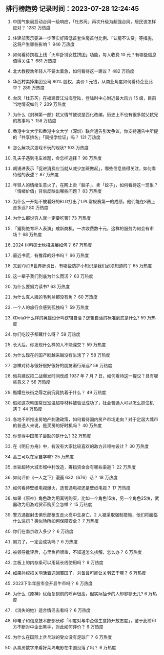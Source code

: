 
## 排行榜趋势 记录时间：2023-07-28 12:24:45
  
  1. 中国气象局启动台风一级响应，「杜苏芮」再次升级为超强台风，居民该怎样应对？ 1282 万热度
    
  2. 住建部表示要进一步落实好降低首套住房首付比例、「认房不认贷」等措施，这将产生哪些影响？ 946 万热度
    
  3. 如何看待携程上线「火车卧铺女性拼团」功能，每人收费 10 元？有哪些信息值得关注？ 681 万热度
    
  4. 北大教授劝年轻人不要太着急，如何看待这一建议？ 482 万热度
    
  5. 华西村卖掉集团公司 80% 股权，卖价 1 元钱，从商业角度如何看待企业此举？ 289 万热度
    
  6. 台风「杜苏芮」在福建晋江沿海登陆，登陆时中心附近最大风力 15 级，目前当地情况如何？ 209 万热度
    
  7. 为什么《封神第一部》弑父情节被说是西化改编，历史上不也有很多弑父弑兄的故事吗？ 158 万热度
    
  8. 香港中文大学和香港中文大学（深圳）联合通告引发争议，你支持通告中所提的「共享排名」「同授学位证」吗？ 131 万热度
    
  9. 怎么解决买游戏不玩的现状? 103 万热度
    
  10. 孔夫子遇到电车难题，会怎样选择？ 98 万热度
    
  11. 胡锡进表示「促进消费应当就从减少加班做起」，哪些信息值得关注，如何看待他的表述？ 87 万热度
    
  12. 年轻人的情绪生意火了，在网上卖「脑子」、卖「蚊子」，如何看待这一现象？「情绪价值」背后反映出哪些问题？ 83 万热度
    
  13. 为什么一开始不被看好的BLG打出了LPL常规赛第一的成绩，他们能在S赛上走多远? 80 万热度
    
  14. 为什么都说穷人就一定要吃苦? 73 万热度
    
  15. 「猫狗绝育坏人表演」成新商机，一次收费数十元，这样的服务为何会有市场？ 68 万热度
    
  16. 2024 材料硕士秋招进展如何？ 67 万热度
    
  17. 最近书荒，有推荐的好书吗？ 66 万热度
    
  18. 又到7月28世界肝炎日，有哪些防护小知识是我们必须知道的？ 65 万热度
    
  19. 这一辈子我们到底为什么而活？ 63 万热度
    
  20. 为什么要努力读书? 63 万热度
    
  21. 为什么真人版的毛利兰都没有角？ 60 万热度
    
  22. 一个人的旅行会感到孤独吗？ 59 万热度
    
  23. 《Dota》什么样的英雄设计叫逻辑自洽？逻辑自洽的标准到底是什么? 59 万热度
    
  24. 你们吃饺子都蘸什么呀？ 59 万热度
    
  25. 长大后，你发现什么样的人不能深交？ 59 万热度
    
  26. 为什么现在的国产剧越来越没有生活了？ 58 万热度
    
  27. 怎样对待与很好很好很好的朋友渐行渐远? 56 万热度
    
  28. 俄共建议把二战爆发时间改成 1937 年 7 月 7 日，如何看待这一提议？具有哪些意义？ 56 万热度
    
  29. 甄嬛在长街之辱之前究竟执着于什么？ 49 万热度
    
  30. 假如这次韩国常压室温超导材料被验证成功了，社会普通人可以怎么抓住机遇？ 44 万热度
    
  31. 各地不断推出房地产刺激政策，如何看待国内房产市场走向？对于定居大城市的普通人来说，是买房的好时机吗？ 40 万热度
    
  32. 你觉得中国孩子最缺的是什么? 32 万热度
    
  33. 在《明日方舟》中，有没有大家比较喜欢的敌方非领袖设计？ 30 万热度
    
  34. 高三可以在家自学嘛? 25 万热度
    
  35. 本轮超特大城市城中村改造，筹措资金会有哪些渠道？ 22 万热度
    
  36. 如何评价《一人之下》漫画 632（676）话？ 18 万热度
    
  37. 如何看待壁纸电视爆火，选普通电视还是壁纸电视？ 17 万热度
    
  38. 如果《原神》角色改为用真钱购买，比如一个角色15块，另一个角色25块，武器改为用游戏货币购买会怎样？ 15 万热度
    
  39. 警方通报射击俱乐部枪支走火高中生身亡，2 人被采取强制措施，他们将面临什么惩罚？类似场所如何保障安全？ 7 万热度
    
  40. 你们在南京收入多少？ 6 万热度
    
  41. 努力了，一定会成功吗？ 6 万热度
    
  42. 被领导批评后，心里负担很重，不知道怎么排解，怎么办？ 6 万热度
    
  43. 主板上的内存条可以用延长线使用吗？ 6 万热度
    
  44. 如果孙权把关羽活着送回蜀国了，刘备最可能让关羽去干嘛？ 6 万热度
    
  45. 2023下半年股市会开启牛市吗？ 6 万热度
    
  46. 为什么《原神》优菈复刻前的呼声很高，但实际抽卡的人却寥寥无几? 6 万热度
    
  47. 《消失的她》适合情侣去看吗？ 6 万热度
    
  48. 印电子和信息技术部部长称「印度对与中企做生意持开放态度」，鉴于此前印方不断对中企出黑手，对此如何评价？ 6 万热度
    
  49. 为什么在国际上乒乓球的受众没有足球广？ 6 万热度
    
  50. 从票房数字来看好莱坞电影在中国没落了吗？ 6 万热度
    